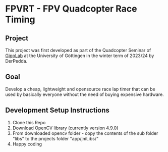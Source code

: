 # FPVRT - FPV Quadcopter Race Timing 

## Project
This project was first developed as part of the Quadcopter Seminar of [GippLab](https://gipplab.org/teaching/fpv-quadcopter/) at the University of Göttingen in the winter term of 2023/24 by DerPedda.

## Goal
Develop a cheap, lightweight and opensource race lap timer that can be used by basically everyone without the need of buying expensive hardware.

## Development Setup Instructions

1. Clone this Repo 
2. Download OpenCV library (currently version 4.9.0)
3. From downloaded opencv folder - copy the contents of the sub folder "libs" to the projects folder "app/jniLibs/"
4. Happy coding


